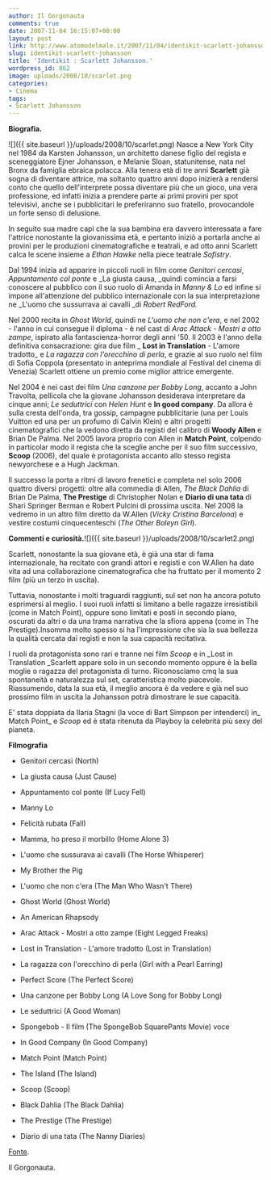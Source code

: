 ```yaml
---
author: Il Gorgonauta
comments: true
date: 2007-11-04 16:15:07+00:00
layout: post
link: http://www.atomodelmale.it/2007/11/04/identikit-scarlett-johansson/
slug: identikit-scarlett-johansson
title: 'Identikit : Scarlett Johansson.'
wordpress_id: 862
image: uploads/2008/10/scarlet.png
categories:
- Cinema
tags:
- Scarlett Johansson
---
```


**Biografia.**

![]({{ site.baseurl }}/uploads/2008/10/scarlet.png) Nasce a New York City nel 1984 da Karsten Johansson, un architetto danese figlio del regista e sceneggiatore Ejner Johansson, e Melanie Sloan, statunitense, nata nel Bronx da famiglia ebraica polacca. Alla tenera età di tre anni **Scarlett** già sogna di diventare attrice, ma soltanto quattro anni dopo inizierà a rendersi conto che quello dell'interprete possa diventare più che un gioco, una vera professione, ed infatti inizia a prendere parte ai primi provini per spot televisivi, anche se i pubblicitari le preferiranno suo fratello, provocandole un forte senso di delusione.

In seguito sua madre capì che la sua bambina era davvero interessata a fare l'attrice nonostante la giovanissima età, e pertanto iniziò a portarla anche ai provini per le produzioni cinematografiche e teatrali, e ad otto anni Scarlett calca le scene insieme a _Ethan Hawke_ nella piece teatrale _Sofistry_.

Dal 1994 inizia ad apparire in piccoli ruoli in film come _Genitori cercasi_, _Appuntamento col ponte_ e _La giusta causa, _quindi comincia a farsi conoscere al pubblico con il suo ruolo di Amanda in _Manny & Lo_ ed infine si impone all'attenzione del pubblico internazionale con la sua interpretazione ne _L'uomo che sussurrava ai cavalli _di _Robert RedFord._

Nel 2000 recita in _Ghost World_, quindi ne _L'uomo che non c'era_, e nel 2002 - l'anno in cui consegue il diploma - è nel cast di _Arac Attack - Mostri a otto zampe_, ispirato alla fantascienza-horror degli anni '50. Il 2003 è l'anno della definitiva consacrazione: gira due film _ **Lost in Translation** - L'amore tradotto_ e _La ragazza con l'orecchino di perla_, e grazie al suo ruolo nel film di Sofia Coppola (presentato in anteprima mondiale al Festival del cinema di Venezia) Scarlett ottiene un premio come miglior attrice emergente.

Nel 2004 è nei cast dei film _Una canzone per Bobby Long_, accanto a John Travolta, pellicola che la giovane Johansson desiderava interpretare da cinque anni; _Le seduttrici_ con _Helen Hunt_ e **In good company**. Da allora è sulla cresta dell'onda, tra gossip, campagne pubblicitarie (una per Louis Vuitton ed una per un profumo di Calvin Klein) e altri progetti cinematografici che la vedono diretta da registi del calibro di **Woody Allen** e Brian De Palma. Nel 2005 lavora proprio con Allen in **Match Point**, colpendo in particolar modo il regista che la sceglie anche per il suo film successivo, **Scoop** (2006), del quale è protagonista accanto allo stesso regista newyorchese e a Hugh Jackman.

Il successo la porta a ritmi di lavoro frenetici e completa nel solo 2006 quattro diversi progetti: oltre alla commedia di Allen, _The Black Dahlia_ di Brian De Palma, **The Prestige** di Christopher Nolan e **Diario di una tata** di Shari Springer Berman e Robert Pulcini di prossima uscita. Nel 2008 la vedremo in un altro film diretto da W.Allen (_Vicky Cristina Barcelona_) e vestire costumi cinquecenteschi (_The Other Boleyn Girl_).

**Commenti e curiosità.**![]({{ site.baseurl }}/uploads/2008/10/scarlet2.png)

Scarlett, nonostante la sua giovane età, è già una star di fama internazionale, ha recitato con grandi attori e registi e con W.Allen ha dato vita ad una collaborazione cinematografica che ha fruttato per il momento 2 film (più un terzo in uscita).

Tuttavia, nonostante i molti traguardi raggiunti, sul set non ha ancora potuto esprimersi al meglio. I suoi ruoli infatti si limitano a belle ragazze irresistibili (come in Match Point), oppure sono limitati e posti in secondo piano, oscurati da altri o da una trama narrativa che la sfiora appena (come in The Prestige).Insomma molto spesso si ha l'impressione che sia la sua bellezza la qualità cercata dai registi e non la sua capacità recitativa.

I ruoli da protagonista sono rari e tranne nei film _Scoop_ e in _Lost in Translation _Scarlett appare solo in un secondo momento oppure è la bella moglie o ragazza del protagonista di  turno. Riconosciamo cmq la sua spontaneità e naturalezza sul set, caratteristica molto piacevole. Riassumendo, data la sua età, il meglio ancora è da vedere e già nel suo prossimo film in uscita la Johansson potrà dimostrare le sue capacità.

E' stata doppiata da Ilaria Stagni (la voce di Bart Simpson per intenderci) in_ Match Point_ e _Scoop_ ed è stata ritenuta da Playboy la celebrità più sexy del pianeta.

**Filmografia**

	
  * Genitori cercasi (North)

	
  * La giusta causa (Just Cause)

	
  * Appuntamento col ponte (If Lucy Fell)

	
  * Manny Lo

	
  * Felicità rubata (Fall)

	
  * Mamma, ho preso il morbillo (Home Alone 3)

	
  * L'uomo che sussurava ai cavalli (The Horse Whisperer)

	
  * My Brother the Pig

	
  * L'uomo che non c'era (The Man Who Wasn't There)

	
  * Ghost World (Ghost World)

	
  * An American Rhapsody

	
  * Arac Attack - Mostri a otto zampe (Eight Legged Freaks)

	
  * Lost in Translation - L'amore tradotto (Lost in Translation)

	
  * La ragazza con l'orecchino di perla (Girl with a Pearl Earring)

	
  * Perfect Score (The Perfect Score)

	
  * Una canzone per Bobby Long (A Love Song for Bobby Long)

	
  * Le seduttrici (A Good Woman)

	
  * Spongebob - Il film (The SpongeBob SquarePants Movie) voce

	
  * In Good Company (In Good Company)

	
  * Match Point (Match Point)

	
  * The Island (The Island)

	
  * Scoop (Scoop)

	
  * Black Dahlia (The Black Dahlia)

	
  * The Prestige (The Prestige)

	
  * Diario di una tata (The Nanny Diaries)

[Fonte](http://it.wikipedia.org/wiki/Scarlett_Johansson).

Il Gorgonauta.
